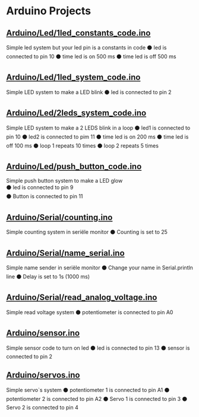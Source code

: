 #  Arduino Projects

## [__Arduino/Led/1led_constants_code.ino__](https://github.com/Victqr/projects/blob/main/Arduino/Led/1led_constants_code.ino)

Simple led system but your led pin is a constants in code
⚫ led is connected to pin 10
⚫ time led is on 500 ms
⚫ time led is off 500 ms

## [__Arduino/Led/1led_system_code.ino__](https://github.com/Victqr/projects/blob/main/Arduino/Led/1led_system_code.ino)

Simple LED system to make a LED blink
⚫ led is connected to pin 2

## [__Arduino/Led/2leds_system_code.ino__](https://github.com/Victqr/projects/blob/main/Arduino/Led/2leds_system_code.ino)

Simple LED system to make a 2 LEDS blink in a loop
⚫ led1 is connected to pin 10
⚫ led2 is connected to pim 11
⚫ time led is on 200 ms
⚫ time led is off 100 ms
⚫ loop 1 repeats 10 times 
⚫ loop 2 repeats 5 times

## [__Arduino/Led/push_button_code.ino__](https://github.com/Victqr/projects/blob/main/Arduino/Led/push_button_code.ino)

Simple push button system to make a LED glow     
 ⚫ led is connected to pin 9                
 ⚫ Button is connected to pin 11

## [__Arduino/Serial/counting.ino__](https://github.com/Victqr/projects/blob/main/Arduino/Serial/counting.ino)

Simple counting system in seriële monitor
 ⚫ Counting is set to 25

## [__Arduino/Serial/name_serial.ino__](https://github.com/Victqr/projects/blob/main/Arduino/Serial/name_serial.ino)

Simple name sender in seriële monitor
⚫ Change your name in Serial.println line
⚫ Delay is set to 1s (1000 ms)

## [__Arduino/Serial/read_analog_voltage.ino__](https://github.com/Victqr/projects/blob/main/Arduino/Serial/read_analog_voltage.ino)

Simple read voltage system
 ⚫ potentiometer is connected to pin A0

## [__Arduino/sensor.ino__](https://github.com/Victqr/projects/blob/main/Arduino/sensor.ino)

Simple sensor code to turn on led
 ⚫ led is connected to pin 13
 ⚫ sensor is connected to pin 2

## [__Arduino/servos.ino__](https://github.com/Victqr/projects/blob/main/Arduino/servos.ino)

Simple servo`s system
 ⚫ potentiometer 1 is connected to pin A1
 ⚫ potentiometer 2 is connected to pin A2
 ⚫ Servo 1 is connected to pin 3
 ⚫ Servo 2 is connected to pin 4
 